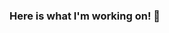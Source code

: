 ### Here is what I'm working on! 👋

<!--


Here are some ideas to get you started:

- 🔭 I’m currently working on ... Projects for Xina.AI
- 🌱 I’m currently learning ... Data Structures and Algorithms
- 👯 I’m looking to collaborate on ... 
- 🤔 I’m looking for help with ...
- 💬 Ask me about ... Anything
- 📫 How to reach me: ... [Linkedin account] (https://www.linkedin.com/in/sameer4real/)
- 😄 Pronouns: ...
- ⚡ Fun fact: ... I love rapping but i suck at it lol
-->
